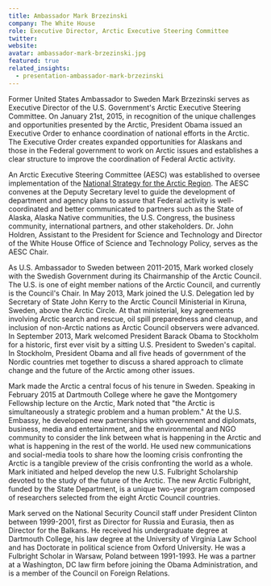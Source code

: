 ```yaml
---
title: Ambassador Mark Brzezinski
company: The White House
role: Executive Director, Arctic Executive Steering Committee
twitter: 
website: 
avatar: ambassador-mark-brzezinski.jpg
featured: true
related_insights:
  - presentation-ambassador-mark-brzezinski
---
```

Former United States Ambassador to Sweden Mark Brzezinski serves as Executive Director of the U.S. Government's Arctic Executive Steering Committee. On January 21st, 2015, in recognition of the unique challenges and opportunities presented by the Arctic, President Obama issued an Executive Order to enhance coordination of national efforts in the Arctic. The Executive Order creates expanded opportunities for Alaskans and those in the Federal government to work on Arctic issues and establishes a clear structure to improve the coordination of Federal Arctic activity.

An Arctic Executive Steering Committee (AESC) was established to oversee implementation of the [National Strategy for the Arctic Region](https://www.whitehouse.gov/blog/2015/03/27/white-house-releases-implementation-report-national-strategy-arctic). The AESC convenes at the Deputy Secretary level to guide the development of department and agency plans to assure that Federal activity is well-coordinated and better communicated to partners such as the State of Alaska, Alaska Native communities, the U.S. Congress, the business community, international partners, and other stakeholders. Dr. John Holdren, Assistant to the President for Science and Technology and Director of the White House Office of Science and Technology Policy, serves as the AESC Chair.

As U.S. Ambassador to Sweden between 2011-2015, Mark worked closely with the Swedish Government during its Chairmanship of the Arctic Council. The U.S. is one of eight member nations of the Arctic Council, and currently is the Council's Chair. In May 2013, Mark joined the U.S. Delegation led by Secretary of State John Kerry to the Arctic Council Ministerial in Kiruna, Sweden, above the Arctic Circle. At that ministerial, key agreements involving Arctic search and rescue, oil spill preparedness and cleanup, and inclusion of non-Arctic nations as Arctic Council observers were advanced. In September 2013, Mark welcomed President Barack Obama to Stockholm for a historic, first ever visit by a sitting U.S. President to Sweden's capital. In Stockholm, President Obama and all five heads of government of the Nordic countries met together to discuss a shared approach to climate change and the future of the Arctic among other issues.

Mark made the Arctic a central focus of his tenure in Sweden. Speaking in February 2015 at Dartmouth College where he gave the Montgomery Fellowship lecture on the Arctic, Mark noted that "the Arctic is simultaneously a strategic problem and a human problem." At the U.S. Embassy, he developed new partnerships with government and diplomats, business, media and entertainment, and the environmental and NGO community to consider the link between what is happening in the Arctic and what is happening in the rest of the world. He used new communications and social-media tools to share how the looming crisis confronting the Arctic is a tangible preview of the crisis confronting the world as a whole. Mark initiated and helped develop the new U.S. Fulbright Scholarship devoted to the study of the future of the Arctic. The new Arctic Fulbright, funded by the State Department, is a unique two-year program composed of researchers selected from the eight Arctic Council countries.

Mark served on the National Security Council staff under President Clinton between 1999-2001, first as Director for Russia and Eurasia, then as Director for the Balkans. He received his undergraduate degree at Dartmouth College, his law degree at the University of Virginia Law School and has Doctorate in political science from Oxford University. He was a Fulbright Scholar in Warsaw, Poland between 1991-1993. He was a partner at a Washington, DC law firm before joining the Obama Administration, and is a member of the Council on Foreign Relations.
